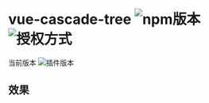 # vue-cascade-tree  ![npm版本](https://img.shields.io/badge/npm-6.2.0-green) ![授权方式](https://img.shields.io/badge/license-ISC-green)  
当前版本 ![插件版本](https://img.shields.io/badge/plugin-1.1.*-green)

## 效果
